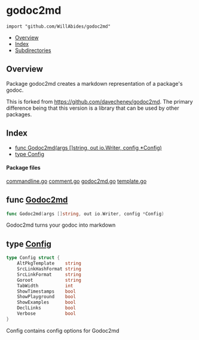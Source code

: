 

# godoc2md
`import "github.com/WillAbides/godoc2md"`

* [Overview](#pkg-overview)
* [Index](#pkg-index)
* [Subdirectories](#pkg-subdirectories)

## <a name="pkg-overview">Overview</a>
Package godoc2md creates a markdown representation of a package's godoc.

This is forked from <a href="https://github.com/davecheney/godoc2md">https://github.com/davecheney/godoc2md</a>.  The primary difference being that this version is
a library that can be used by other packages.




## <a name="pkg-index">Index</a>
* [func Godoc2md(args []string, out io.Writer, config *Config)](#Godoc2md)
* [type Config](#Config)


#### <a name="pkg-files">Package files</a>
[commandline.go](./commandline.go) [comment.go](./comment.go) [godoc2md.go](./godoc2md.go) [template.go](./template.go) 





## <a name="Godoc2md">func</a> [Godoc2md](./godoc2md.go?s=3485:3544#L134)
``` go
func Godoc2md(args []string, out io.Writer, config *Config)
```
Godoc2md turns your godoc into markdown




## <a name="Config">type</a> [Config](./godoc2md.go?s=1044:1313#L45)
``` go
type Config struct {
    AltPkgTemplate    string
    SrcLinkHashFormat string
    SrcLinkFormat     string
    Goroot            string
    TabWidth          int
    ShowTimestamps    bool
    ShowPlayground    bool
    ShowExamples      bool
    DeclLinks         bool
    Verbose           bool
}

```
Config contains config options for Godoc2md
















<!--- generated by goreadme for github.com/WillAbides/godoc2md-->
